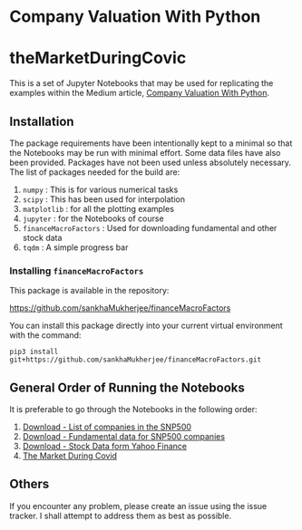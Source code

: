 # Company Valuation With Python

# theMarketDuringCovic

This is a set of Jupyter Notebooks that may be used for
replicating the examples within the Medium article, 
[Company Valuation With Python]().

## Installation

The package requirements have been intentionally kept to a minimal so that the 
Notebooks may be run with minimal effort. Some data files have also been
provided. Packages have not been used unless absolutely necessary. The list
of packages needed for the build are:

1. `numpy` : This is for various numerical tasks
2. `scipy` : This has been used for interpolation
3. `matplotlib` : for all the plotting examples
4. `jupyter` : for the Notebooks of course
5. `financeMacroFactors` : Used for downloading fundamental and other stock data
6. `tqdm` : A simple progress bar

### Installing `financeMacroFactors`

This package is available in the repository:

https://github.com/sankhaMukherjee/financeMacroFactors

You can install this package directly into your current
virtual environment with the command:

`pip3 install git+https://github.com/sankhaMukherjee/financeMacroFactors.git`

## General Order of Running the Notebooks

It is preferable to go through the Notebooks in the following order:

1. [Download - List of companies in the SNP500](https://github.com/sankhaMukherjee/theMarketDuringCOVID/blob/master/Download%20-%20List%20of%20companies%20in%20the%20SNP500.ipynb)
2. [Download - Fundamental data for SNP500 companies](https://github.com/sankhaMukherjee/theMarketDuringCOVID/blob/master/Download%20-%20Fundamental%20data%20for%20SNP500%20companies.ipynb)
3. [Download - Stock Data form Yahoo Finance](https://github.com/sankhaMukherjee/theMarketDuringCOVID/blob/master/Download%20-%20Stock%20Data%20form%20Yahoo%20Finance.ipynb)
4. [The Market During Covid](https://github.com/sankhaMukherjee/theMarketDuringCOVID/blob/master/The%20Market%20During%20Covid.ipynb)

## Others

If you encounter any problem, please create an issue using the issue tracker.
I shall attempt to address them as best as possible.

